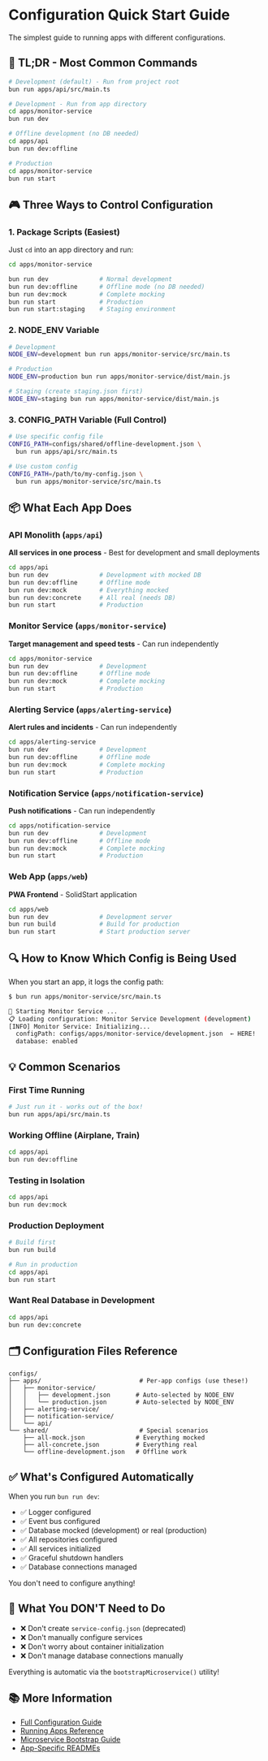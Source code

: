 # Configuration Quick Start Guide

The simplest guide to running apps with different configurations.

## 🎯 TL;DR - Most Common Commands

```bash
# Development (default) - Run from project root
bun run apps/api/src/main.ts

# Development - Run from app directory
cd apps/monitor-service
bun run dev

# Offline development (no DB needed)
cd apps/api
bun run dev:offline

# Production
cd apps/monitor-service
bun run start
```

## 🎮 Three Ways to Control Configuration

### 1. Package Scripts (Easiest)

Just `cd` into an app directory and run:

```bash
cd apps/monitor-service

bun run dev              # Normal development
bun run dev:offline      # Offline mode (no DB needed)
bun run dev:mock         # Complete mocking
bun run start            # Production
bun run start:staging    # Staging environment
```

### 2. NODE_ENV Variable

```bash
# Development
NODE_ENV=development bun run apps/monitor-service/src/main.ts

# Production
NODE_ENV=production bun run apps/monitor-service/dist/main.js

# Staging (create staging.json first)
NODE_ENV=staging bun run apps/monitor-service/dist/main.js
```

### 3. CONFIG_PATH Variable (Full Control)

```bash
# Use specific config file
CONFIG_PATH=configs/shared/offline-development.json \
  bun run apps/api/src/main.ts

# Use custom config
CONFIG_PATH=/path/to/my-config.json \
  bun run apps/monitor-service/src/main.ts
```

## 📦 What Each App Does

### API Monolith (`apps/api`)

**All services in one process** - Best for development and small deployments

```bash
cd apps/api
bun run dev              # Development with mocked DB
bun run dev:offline      # Offline mode
bun run dev:mock         # Everything mocked
bun run dev:concrete     # All real (needs DB)
bun run start            # Production
```

### Monitor Service (`apps/monitor-service`)

**Target management and speed tests** - Can run independently

```bash
cd apps/monitor-service
bun run dev              # Development
bun run dev:offline      # Offline mode
bun run dev:mock         # Complete mocking
bun run start            # Production
```

### Alerting Service (`apps/alerting-service`)

**Alert rules and incidents** - Can run independently

```bash
cd apps/alerting-service
bun run dev              # Development
bun run dev:offline      # Offline mode
bun run dev:mock         # Complete mocking
bun run start            # Production
```

### Notification Service (`apps/notification-service`)

**Push notifications** - Can run independently

```bash
cd apps/notification-service
bun run dev              # Development
bun run dev:offline      # Offline mode
bun run dev:mock         # Complete mocking
bun run start            # Production
```

### Web App (`apps/web`)

**PWA Frontend** - SolidStart application

```bash
cd apps/web
bun run dev              # Development server
bun run build            # Build for production
bun run start            # Start production server
```

## 🔍 How to Know Which Config is Being Used

When you start an app, it logs the config path:

```bash
$ bun run apps/monitor-service/src/main.ts

🚀 Starting Monitor Service ...
📋 Loading configuration: Monitor Service Development (development)
[INFO] Monitor Service: Initializing...
  configPath: configs/apps/monitor-service/development.json  ← HERE!
  database: enabled
```

## 💡 Common Scenarios

### First Time Running

```bash
# Just run it - works out of the box!
bun run apps/api/src/main.ts
```

### Working Offline (Airplane, Train)

```bash
cd apps/api
bun run dev:offline
```

### Testing in Isolation

```bash
cd apps/api
bun run dev:mock
```

### Production Deployment

```bash
# Build first
bun run build

# Run in production
cd apps/api
bun run start
```

### Want Real Database in Development

```bash
cd apps/api
bun run dev:concrete
```

## 🗂️ Configuration Files Reference

```
configs/
├── apps/                           # Per-app configs (use these!)
│   ├── monitor-service/
│   │   ├── development.json       # Auto-selected by NODE_ENV
│   │   └── production.json        # Auto-selected by NODE_ENV
│   ├── alerting-service/
│   ├── notification-service/
│   └── api/
└── shared/                         # Special scenarios
    ├── all-mock.json              # Everything mocked
    ├── all-concrete.json          # Everything real
    └── offline-development.json   # Offline work
```

## ✅ What's Configured Automatically

When you run `bun run dev`:

- ✅ Logger configured
- ✅ Event bus configured
- ✅ Database mocked (development) or real (production)
- ✅ All repositories configured
- ✅ All services initialized
- ✅ Graceful shutdown handlers
- ✅ Database connections managed

You don't need to configure anything!

## 🚫 What You DON'T Need to Do

- ❌ Don't create `service-config.json` (deprecated)
- ❌ Don't manually configure services
- ❌ Don't worry about container initialization
- ❌ Don't manage database connections manually

Everything is automatic via the `bootstrapMicroservice()` utility!

## 📚 More Information

- [Full Configuration Guide](./docs/CONFIGURATION-GUIDE.md)
- [Running Apps Reference](./RUNNING-APPS.md)
- [Microservice Bootstrap Guide](./docs/MICROSERVICE-BOOTSTRAP.md)
- [App-Specific READMEs](./apps/)
